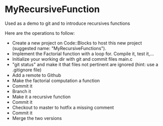 # MyRecursiveFunction
Used as a demo to git and to introduce recursives functions

Here are the operations to follow:

 * Create a new project on Code::Blocks to host this new project (suggested name: "MyRecursiveFunctions").
 * Implement the Factorial function with a loop for. Compile it, test it,...
 * Initialize your working dir with git and commit files main.c
 * "git status" and make it that files not pertinent are ignored (hint: use a .gitignore file)
 * Add a remote to Github
 * Make the factorial computation a function
 * Commit it
 * Branch it
 * Make it a recursive function
 * Commit it
 * Checkout to master to hotfix a missing comment
 * Commit it
 * Merge the two versions
